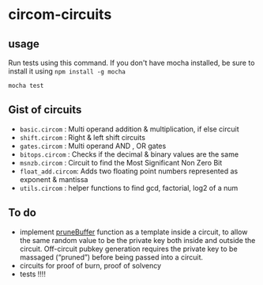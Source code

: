 # circom-circuits

## usage

Run tests using this command. If you don't have mocha installed, be sure to install it using ``npm install -g mocha``

```
mocha test
```

## Gist of circuits

- ``basic.circom`` : Multi operand addition & multiplication, if else circuit
- ``shift.circom`` : Right & left shift circuits
- ``gates.circom`` : Multi operand AND , OR gates
- ``bitops.circom`` : Checks if the decimal & binary values are the same
- ``msnzb.circom`` : Circuit to find the Most Significant Non Zero Bit
- ``float_add.circom``: Adds two floating point numbers represented as exponent & mantissa
- ``utils.circom`` : helper functions to find gcd, factorial, log2 of a num

## To do

- implement [pruneBuffer](https://github.com/iden3/circomlibjs/blob/main/src/eddsa.js#L29) function as a template inside a circuit, to allow the same random value to be the private key both inside and outside the circuit. Off-circuit pubkey generation requires the private key to be massaged (“pruned”) before being passed into a circuit. 
- circuits for proof of burn, proof of solvency 
- tests !!!!
